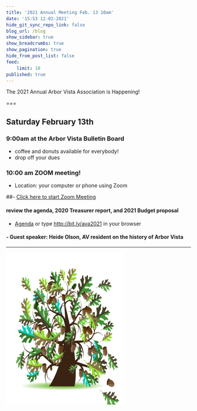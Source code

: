 ```yaml
---
title: '2021 Annual Meeting Feb. 13 10am'
date: '15:53 12-02-2021'
hide_git_sync_repo_link: false
blog_url: /blog
show_sidebar: true
show_breadcrumbs: true
show_pagination: true
hide_from_post_list: false
feed:
    limit: 10
published: true
---
```


<div class="bg-success">The 2021 Annual Arbor Vista Association is Happening!</div>

===
## Saturday February 13th
### 9:00am at the Arbor Vista Bulletin Board 
-  coffee and donuts available for everybody! 
- drop off your dues

### 10:00 am  ZOOM meeting!
- Location:  your computer or phone using Zoom

##- [Click here to start Zoom Meeting](https://us02web.zoom.us/j/89147299026?pwd=Wlh0RjF5a0JqRU96WXJKUjdVUXJiZz09)

#### review the agenda, 2020 Treasurer report, and 2021 Budget proposal
- [Agenda](http://bit.ly/ava2021) or type  http://bit.ly/ava2021 in your browser

#### - Guest speaker: Heide Olson, AV resident on the history of Arbor Vista

---


![image](Oak_Tree.png)

